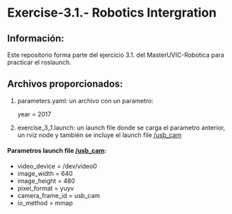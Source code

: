 # Exercise-3.1.- Robotics Intergration

<h2> Información: </h2>
<p>Este repositorio forma parte del ejercicio 3.1. del MasterUVIC-Robotica para practicar el roslaunch. </p>

<h2> Archivos proporcionados: </h2>
<ol>
  <li> parameters.yaml: un archivo con un parametro:  <dl><dt>  year = 2017</dt> </dl> </li>
  <li> exercise_3_1.launch: un launch file donde se carga el parametro anterior, un rviz node y también se incluye el launch file <a href="http://wiki.ros.org/usb_cam">/usb_cam</a>
  </li>
  </ol>
  
<h4> Parametros launch file <a href="http://wiki.ros.org/usb_cam">/usb_cam</a>: </h4>
<ul>
  <li> video_device = /dev/video0  </li>
  <li> image_width = 640 </li>
  <li> image_height = 480 </li>
  <li> pixel_format = yuyv </li>
  <li> camera_frame_id = usb_cam </li>
  <li> io_method = mmap </li>
  </ul>
